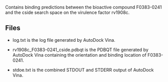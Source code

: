 Contains binding predictions between the bioactive compound F0383-0241 and the cside search space on the virulence factor rv1908c.

## Files

- log.txt is the log file generated by AutoDock Vina.

- rv1908c_F0383-0241_cside.pdbqt is the PDBQT file generated by AutoDock Vina containing the orientation and binding location of F0383-0241.

- stdoe.txt is the combined STDOUT and STDERR output of AutoDock Vina.

